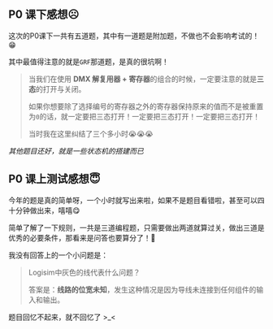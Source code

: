 ## P0 课下感想☹️

这次的P0课下一共有五道题，其中有一道题是附加题，不做也不会影响考试的！😁

其中最值得注意的就是`GRF`那道题，是真的很坑啊！

> 当我们在使用 **DMX 解复用器 + 寄存器**的组合的时候，一定要注意的就是**三态**的打开与关闭。
>
> 如果你想要除了选择编号的寄存器之外的寄存器保持原来的值而不是被重置为`0`的话，就一定要把三态打开！一定要把三态打开！一定要把三态打开！
>
> 当时我在这里纠结了三个多小时😭😭😭

*其他题目还好，就是一些状态机的搭建而已*

## P0 课上测试感想😇

今年的题是真的简单呀，一个小时就写出来啦，如果不是题目看错啦，甚至可以四十分钟做出来，嘻嘻😋

简单了解了一下规则，一共是三道编程题，只需要做出两道就算过关，做出三道是优秀的必要条件，那看来是问答也要算分了！🫢

我没有回答上的一个小问题是：

> Logisim中灰色的线代表什么问题？
>
> 答案是：**线路的位宽未知**，发生这种情况是因为导线未连接到任何组件的输入和输出。

题目回忆不起来，就不回忆了 >_<
